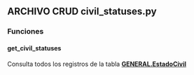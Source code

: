 ## ARCHIVO CRUD civil_statuses.py

### Funciones
#### get_civil_statuses

Consulta todos los registros de la tabla <a href="../../../../../sistema/direccion/direccion/#generalproducto"> 
    <strong>GENERAL.EstadoCivil</strong>
  </a>
